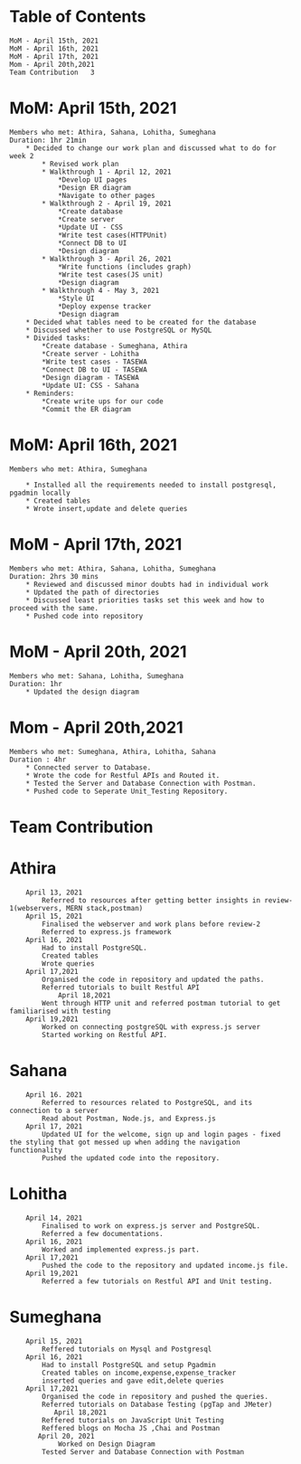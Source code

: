 # Table of Contents
	MoM - April 15th, 2021	
	MoM - April 16th, 2021	 
	MoM - April 17th, 2021	
	Mom - April 20th,2021   
	Team Contribution	3

# MoM: April 15th, 2021

	Members who met: Athira, Sahana, Lohitha, Sumeghana
	Duration: 1hr 21min
		* Decided to change our work plan and discussed what to do for week 2
			* Revised work plan
			* Walkthrough 1 - April 12, 2021
				*Develop UI pages
				*Design ER diagram
				*Navigate to other pages
			* Walkthrough 2 - April 19, 2021
				*Create database
				*Create server
				*Update UI - CSS
				*Write test cases(HTTPUnit)
				*Connect DB to UI
				*Design diagram
			* Walkthrough 3 - April 26, 2021
				*Write functions (includes graph)
				*Write test cases(JS unit)
				*Design diagram
			* Walkthrough 4 - May 3, 2021
				*Style UI
				*Deploy expense tracker
				*Design diagram
		* Decided what tables need to be created for the database
		* Discussed whether to use PostgreSQL or MySQL
		* Divided tasks:
			*Create database - Sumeghana, Athira
			*Create server - Lohitha
			*Write test cases - TASEWA
			*Connect DB to UI - TASEWA
			*Design diagram - TASEWA
			*Update UI: CSS - Sahana
		* Reminders:
			*Create write ups for our code
			*Commit the ER diagram


# MoM: April 16th, 2021
      
	Members who met: Athira, Sumeghana
	
		* Installed all the requirements needed to install postgresql, pgadmin locally
		* Created tables
		* Wrote insert,update and delete queries
	
# MoM - April 17th, 2021

	Members who met: Athira, Sahana, Lohitha, Sumeghana
	Duration: 2hrs 30 mins
		* Reviewed and discussed minor doubts had in individual work
		* Updated the path of directories
		* Discussed least priorities tasks set this week and how to proceed with the same.
		* Pushed code into repository

# MoM - April 20th, 2021
	Members who met: Sahana, Lohitha, Sumeghana
	Duration: 1hr
		* Updated the design diagram
# Mom - April 20th,2021
	Members who met: Sumeghana, Athira, Lohitha, Sahana
	Duration : 4hr
		* Connected server to Database.
		* Wrote the code for Restful APIs and Routed it.
		* Tested the Server and Database Connection with Postman.
		* Pushed code to Seperate Unit_Testing Repository.
			
# Team Contribution 

# Athira
		April 13, 2021
			Referred to resources after getting better insights in review-1(webservers, MERN stack,postman)
		April 15, 2021
			Finalised the webserver and work plans before review-2
			Referred to express.js framework 
		April 16, 2021
			Had to install PostgreSQL.
			Created tables
			Wrote queries
		April 17,2021
			Organised the code in repository and updated the paths.
			Referred tutorials to built Restful API
                April 18,2021
			Went through HTTP unit and referred postman tutorial to get familiarised with testing
		April 19,2021
			Worked on connecting postgreSQL with express.js server
			Started working on Restful API.
			
# Sahana
		April 16. 2021
			Referred to resources related to PostgreSQL, and its connection to a server
			Read about Postman, Node.js, and Express.js
		April 17, 2021
			Updated UI for the welcome, sign up and login pages - fixed the styling that got messed up when adding the navigation functionality
			Pushed the updated code into the repository. 

# Lohitha
		April 14, 2021
			Finalised to work on express.js server and PostgreSQL.
			Referred a few documentations.
		April 16, 2021
			Worked and implemented express.js part.
		April 17,2021
			Pushed the code to the repository and updated income.js file.
		April 19,2021
			Referred a few tutorials on Restful API and Unit testing.			

# Sumeghana
		
		April 15, 2021
			Reffered tutorials on Mysql and Postgresql
		April 16, 2021
			Had to install PostgreSQL and setup Pgadmin
			Created tables on income,expense,expense_tracker
			inserted queries and gave edit,delete queries
		April 17,2021
			Organised the code in repository and pushed the queries.
			Referred tutorials on Database Testing (pgTap and JMeter)
               April 18,2021
			Reffered tutorials on JavaScript Unit Testing
			Reffered blogs on Mocha JS ,Chai and Postman
 	       April 20, 2021
	       		Worked on Design Diagram
			Tested Server and Database Connection with Postman
